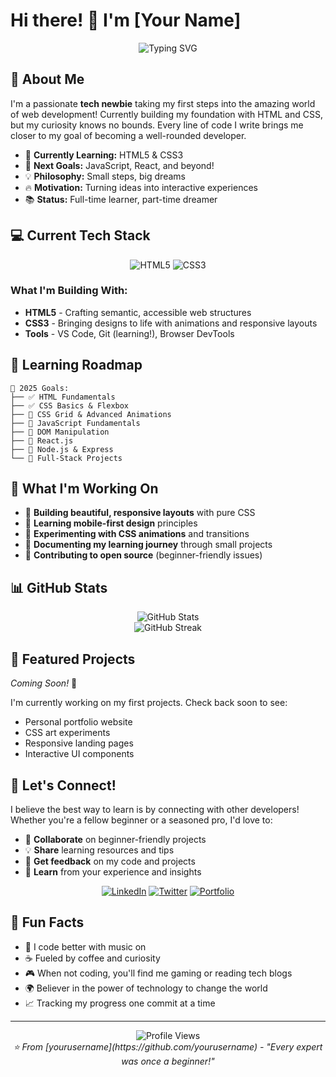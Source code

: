 # Hi there! 👋 I'm [Your Name]

<div align="center">
  <img src="https://readme-typing-svg.herokuapp.com?font=Fira+Code&pause=1000&color=F75C7E&center=true&vCenter=true&width=435&lines=Tech+Newbie+%7C+Future+Developer;HTML+%26+CSS+Explorer;Always+Learning+Something+New!" alt="Typing SVG" />
</div>

## 🚀 About Me

I'm a passionate **tech newbie** taking my first steps into the amazing world of web development! Currently building my foundation with HTML and CSS, but my curiosity knows no bounds. Every line of code I write brings me closer to my goal of becoming a well-rounded developer.

- 🌱 **Currently Learning:** HTML5 & CSS3
- 🎯 **Next Goals:** JavaScript, React, and beyond!
- 💡 **Philosophy:** Small steps, big dreams
- 🔥 **Motivation:** Turning ideas into interactive experiences
- 📚 **Status:** Full-time learner, part-time dreamer

## 💻 Current Tech Stack

<div align="center">
  <img src="https://img.shields.io/badge/HTML5-E34F26?style=for-the-badge&logo=html5&logoColor=white" alt="HTML5" />
  <img src="https://img.shields.io/badge/CSS3-1572B6?style=for-the-badge&logo=css3&logoColor=white" alt="CSS3" />
</div>

### What I'm Building With:
- **HTML5** - Crafting semantic, accessible web structures
- **CSS3** - Bringing designs to life with animations and responsive layouts
- **Tools** - VS Code, Git (learning!), Browser DevTools

## 🎯 Learning Roadmap

```
🎯 2025 Goals:
├── ✅ HTML Fundamentals
├── ✅ CSS Basics & Flexbox
├── 🔄 CSS Grid & Advanced Animations
├── 📝 JavaScript Fundamentals
├── 📝 DOM Manipulation
├── 📝 React.js
├── 📝 Node.js & Express
└── 📝 Full-Stack Projects
```

## 🌟 What I'm Working On

- 🎨 **Building beautiful, responsive layouts** with pure CSS
- 📱 **Learning mobile-first design** principles  
- 🔧 **Experimenting with CSS animations** and transitions
- 📖 **Documenting my learning journey** through small projects
- 🤝 **Contributing to open source** (beginner-friendly issues)

## 📊 GitHub Stats

<div align="center">
  <img src="https://github-readme-stats.vercel.app/api?username=yourusername&show_icons=true&theme=radical&hide_border=true" alt="GitHub Stats" />
</div>

<div align="center">
  <img src="https://github-readme-streak-stats.herokuapp.com/?user=yourusername&theme=radical&hide_border=true" alt="GitHub Streak" />
</div>

## 🎨 Featured Projects

*Coming Soon!* 🚧

I'm currently working on my first projects. Check back soon to see:
- Personal portfolio website
- CSS art experiments  
- Responsive landing pages
- Interactive UI components

## 💬 Let's Connect!

I believe the best way to learn is by connecting with other developers! Whether you're a fellow beginner or a seasoned pro, I'd love to:

- 🤝 **Collaborate** on beginner-friendly projects
- 💡 **Share** learning resources and tips
- 🎯 **Get feedback** on my code and projects
- 🌱 **Learn** from your experience and insights

<div align="center">
  
[![LinkedIn](https://img.shields.io/badge/LinkedIn-0077B5?style=for-the-badge&logo=linkedin&logoColor=white)](your-linkedin-url)
[![Twitter](https://img.shields.io/badge/Twitter-1DA1F2?style=for-the-badge&logo=twitter&logoColor=white)](your-twitter-url)
[![Portfolio](https://img.shields.io/badge/Portfolio-FF5722?style=for-the-badge&logo=todoist&logoColor=white)](your-portfolio-url)

</div>

## 🌟 Fun Facts

- 🎵 I code better with music on
- ☕ Fueled by coffee and curiosity
- 🎮 When not coding, you'll find me gaming or reading tech blogs
- 🌍 Believer in the power of technology to change the world
- 📈 Tracking my progress one commit at a time

---

<div align="center">
  <img src="https://komarev.com/ghpvc/?username=yourusername&color=blueviolet&style=flat-square&label=Profile+Views" alt="Profile Views" />
</div>

<div align="center">
  <i>⭐ From [yourusername](https://github.com/yourusername) - "Every expert was once a beginner!"</i>
</div>
